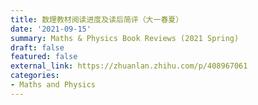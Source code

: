 ```yaml
---
title: 数理教材阅读进度及读后简评（大一春夏）
date: '2021-09-15'
summary: Maths & Physics Book Reviews (2021 Spring)
draft: false
featured: false
external_link: https://zhuanlan.zhihu.com/p/408967061
categories:
- Maths and Physics
---
```


